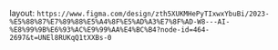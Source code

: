 layout: `https://www.figma.com/design/zth5XUKMHePyTIxwxYbuBi/2023-%E5%88%87%E7%89%88%E5%A4%8F%E5%AD%A3%E7%8F%AD-W8---AI-%E8%99%9B%E6%93%AC%E9%99%AA%E4%BC%B4?node-id=464-2697&t=UNEl8RUKqQ1tXXBs-0`
